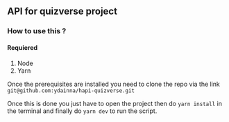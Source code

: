 ## API for quizverse project

### How to use this ?

#### Requiered

1.  Node
2.  Yarn

Once the prerequisites are installed you need to clone the repo via the link
`git@github.com:ydainna/hapi-quizverse.git`

Once this is done you just have to open the project then do `yarn install` in the terminal and finally do `yarn dev` to run the script.
